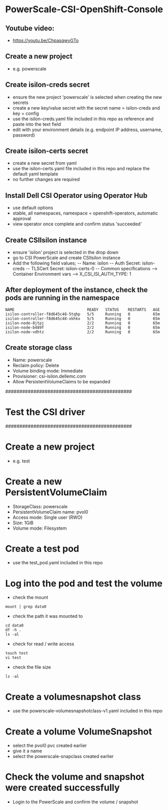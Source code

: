 # PowerScale-CSI-OpenShift-Console

## Youtube video:
- https://youtu.be/ChpasqwvGTo

## Create a new project
- e.g. powerscale

## Create isilon-creds secret
- ensure the new project 'powerscale' is selected when creating the new secrets
- create a new key/value secret with the secret name = isilon-creds and key = config
- use the isilon-creds.yaml file included in this repo as reference and paste into the text field
- edit with your environment details (e.g. endpoint IP address, username, password)

## Create isilon-certs secret
- create a new secret from yaml
- use the isilon-certs.yaml file included in this repo and replace the default yaml template
- no further changes are required

## Install Dell CSI Operator using Operator Hub
- use default options
- stable, all namespaces, namespace = openshift-operators, automatic approval
- view operator once complete and confirm status 'succeeded'

## Create CSIIsilon instance
- ensure 'isilon' project is selected in the drop down
- go to CSI PowerScale and create CSIIsilon instance
- Add the following field values;
-- Name: isilon
-- Auth Secret: isilon-creds
-- TLSCert Secret: isilon-certs-0
-- Common specifications --> Container Environment vars --> X_CSI_ISI_AUTH_TYPE: 1

## After deployment of the instance, check the pods are running in the namespace
```
NAME                                READY   STATUS    RESTARTS   AGE
isilon-controller-f8d645c48-5tqhp   5/5     Running   0          65m
isilon-controller-f8d645c48-xkhkx   5/5     Running   0          65m
isilon-node-8jtpj                   2/2     Running   0          65m
isilon-node-b489f                   2/2     Running   0          65m
isilon-node-vdhtz                   2/2     Running   0          65m
```

## Create storage class
- Name: powerscale
- Reclaim policy: Delete
- Volume binding mode: Immediate
- Provisioner: csi-isilon.dellemc.com
- Allow PersistentVolumeClaims to be expanded

#############################################
# Test the CSI driver
#############################################

# Create a new project
- e.g. test

# Create a new PersistentVolumeClaim
- StorageClass: powerscale
- PersistentVolumeClaim name: pvol0
- Access mode: Single user (RWO)
- Size: 1GiB
- Volume mode: Filesystem

# Create a test pod
- use the test_pod.yaml included in this repo

# Log into the pod and test the volume
- check the mount
```
mount | grep data0
```
- check the path it was mounted to
```
cd data0
df -h .
ls -al
```
- check for read / write access
```
touch test
vi test
```
- check the file size
```
ls -al
```

# Create a volumesnapshot class
- use the powerscale-volumesnapshotclass-v1.yaml included in this repo

# Create a volume VolumeSnapshot
- select the pvol0 pvc created earlier
- give it a name
- select the powerscale-snapclass created earlier

# Check the volume and snapshot were created successfully

- Login to the PowerScale and confirm the volume / snapshot
